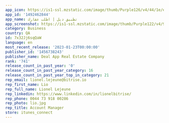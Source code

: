 ```yaml
---
app_icon: https://is1-ssl.mzstatic.com/image/thumb/Purple126/v4/44/1e/e7/441ee7ad-f031-9610-6fb4-56ad2ef1be47/AppIcon-0-0-1x_U007emarketing-0-7-0-85-220.png/1024x1024bb.png
app_id: '1492462844'
app_name: تطبيق ديل | اطلب عقارك
app_screenshot: https://is1-ssl.mzstatic.com/image/thumb/Purple122/v4/9c/56/92/9c5692e3-8590-40a1-b166-e6c2cb730274/58f9c0c3-153a-4ee5-a175-5519466917ea__U062a_U0635_U0645_U064a_U0645__U0627_U0644_U0645_U062a_U0627_U062c_U0631_2688-01.jpg/1242x2688bb.png
category: Business
country: QA
id: 7x32Jj6sqQaW
language: en
most_recent_release: '2023-01-23T00:00:00'
publisher_id: '1456738243'
publisher_name: Deal App Real Estate Company
rank: '741'
release_count_in_past_year: '0'
release_count_in_past_year_category: 16
release_count_in_past_year_top_in_category: 21
rep_email: lionel.lejeune@bitrise.io
rep_first_name: Lio
rep_full_name: Lionel Lejeune
rep_linkedin: https://www.linkedin.com/in/lionelbitrise/
rep_phone: 0044 73 918 00286
rep_photo: lio.jpg
rep_title: Account Manager
store: itunes_connect
---
```


